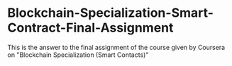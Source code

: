 # Blockchain-Specialization-Smart-Contract-Final-Assignment

This is the answer to the final assignment of the course given by Coursera on "Blockchain Specialization (Smart Contacts)"

